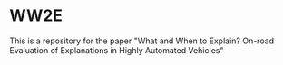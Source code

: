 # WW2E
This is a repository for the paper "What and When to Explain? On-road Evaluation of Explanations in Highly Automated Vehicles"
